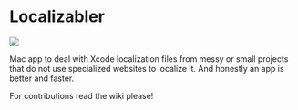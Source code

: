 # Localizabler

![](http://ralcr.com/localizabler3.png)

Mac app to deal with Xcode localization files from messy or small projects that do not use specialized websites to localize it. And honestly an app is better and faster.

For contributions read the wiki please!